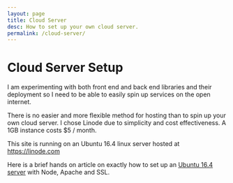 ```yaml
---
layout: page
title: Cloud Server
desc: How to set up your own cloud server.
permalink: /cloud-server/
---
```


# Cloud Server Setup

I am experimenting with both front end and back end libraries and their deployment so I need to be able to easily spin up services on the open internet.

There is no easier and more flexible method for hosting than to spin up your own cloud server. I chose Linode due to simplicity and cost effectiveness. A 1GB instance costs $5 / month.

This site is running on an Ubuntu 16.4 linux server hosted at https://linode.com

Here is a brief hands on article on exactly how to set up an
[Ubuntu 16.4 server](server-setup) with Node, Apache and SSL.

